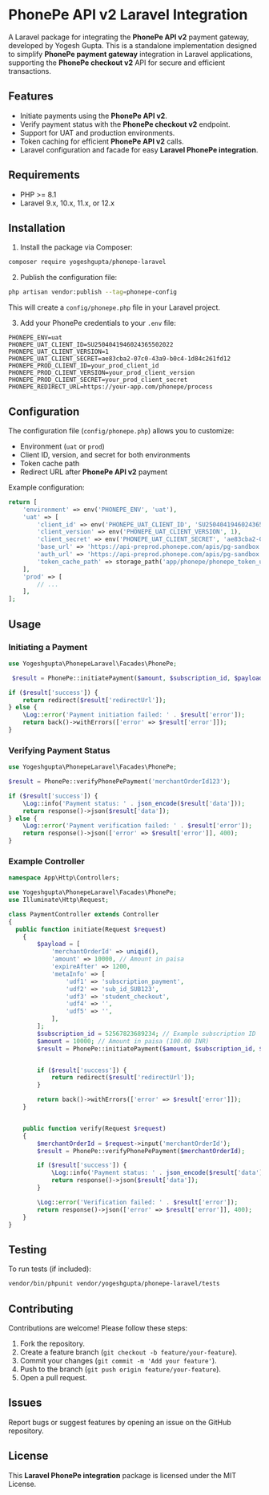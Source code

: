 # PhonePe API v2 Laravel Integration

A Laravel package for integrating the **PhonePe API v2** payment gateway, developed by Yogesh Gupta. This is a standalone implementation designed to simplify **PhonePe payment gateway** integration in Laravel applications, supporting the **PhonePe checkout v2** API for secure and efficient transactions.

## Features

- Initiate payments using the **PhonePe API v2**.
- Verify payment status with the **PhonePe checkout v2** endpoint.
- Support for UAT and production environments.
- Token caching for efficient **PhonePe API v2** calls.
- Laravel configuration and facade for easy **Laravel PhonePe integration**.

## Requirements

- PHP &gt;= 8.1
- Laravel 9.x, 10.x, 11.x, or 12.x

## Installation

1. Install the package via Composer:

```bash
composer require yogeshgupta/phonepe-laravel
```

2. Publish the configuration file:

```bash
php artisan vendor:publish --tag=phonepe-config
```

This will create a `config/phonepe.php` file in your Laravel project.

3. Add your PhonePe credentials to your `.env` file:

```env
PHONEPE_ENV=uat
PHONEPE_UAT_CLIENT_ID=SU2504041946024365502022
PHONEPE_UAT_CLIENT_VERSION=1
PHONEPE_UAT_CLIENT_SECRET=ae83cba2-07c0-43a9-b0c4-1d84c261fd12
PHONEPE_PROD_CLIENT_ID=your_prod_client_id
PHONEPE_PROD_CLIENT_VERSION=your_prod_client_version
PHONEPE_PROD_CLIENT_SECRET=your_prod_client_secret
PHONEPE_REDIRECT_URL=https://your-app.com/phonepe/process
```

## Configuration

The configuration file (`config/phonepe.php`) allows you to customize:

- Environment (`uat` or `prod`)
- Client ID, version, and secret for both environments
- Token cache path
- Redirect URL after **PhonePe API v2** payment

Example configuration:

```php
return [
    'environment' => env('PHONEPE_ENV', 'uat'),
    'uat' => [
        'client_id' => env('PHONEPE_UAT_CLIENT_ID', 'SU2504041946024365502022'),
        'client_version' => env('PHONEPE_UAT_CLIENT_VERSION', 1),
        'client_secret' => env('PHONEPE_UAT_CLIENT_SECRET', 'ae83cba2-07c0-43a9-b0c4-1d84c261fd12'),
        'base_url' => 'https://api-preprod.phonepe.com/apis/pg-sandbox',
        'auth_url' => 'https://api-preprod.phonepe.com/apis/pg-sandbox',
        'token_cache_path' => storage_path('app/phonepe/phonepe_token_uat.json'),
    ],
    'prod' => [
        // ...
    ],
];
```

## Usage

### Initiating a Payment

```php
use Yogeshgupta\PhonepeLaravel\Facades\PhonePe;

 $result = PhonePe::initiatePayment($amount, $subscription_id, $payload);

if ($result['success']) {
    return redirect($result['redirectUrl']);
} else {
    \Log::error('Payment initiation failed: ' . $result['error']);
    return back()->withErrors(['error' => $result['error']]);
}
```

### Verifying Payment Status

```php
use Yogeshgupta\PhonepeLaravel\Facades\PhonePe;

$result = PhonePe::verifyPhonePePayment('merchantOrderId123');

if ($result['success']) {
    \Log::info('Payment status: ' . json_encode($result['data']));
    return response()->json($result['data']);
} else {
    \Log::error('Payment verification failed: ' . $result['error']);
    return response()->json(['error' => $result['error']], 400);
}
```

### Example Controller

```php
namespace App\Http\Controllers;

use Yogeshgupta\PhonepeLaravel\Facades\PhonePe;
use Illuminate\Http\Request;

class PaymentController extends Controller
{
  public function initiate(Request $request)
    {
        $payload = [
            'merchantOrderId' => uniqid(),
            'amount' => 10000, // Amount in paisa
            'expireAfter' => 1200,
            'metaInfo' => [
                'udf1' => 'subscription_payment',
                'udf2' => 'sub_id_SUB123',
                'udf3' => 'student_checkout',
                'udf4' => '',
                'udf5' => '',
            ],
        ];
        $subscription_id = 52567823689234; // Example subscription ID
        $amount = 10000; // Amount in paisa (100.00 INR)
        $result = PhonePe::initiatePayment($amount, $subscription_id, $payload);


        if ($result['success']) {
            return redirect($result['redirectUrl']);
        }

        return back()->withErrors(['error' => $result['error']]);
    }


    public function verify(Request $request)
    {
        $merchantOrderId = $request->input('merchantOrderId');
        $result = PhonePe::verifyPhonePePayment($merchantOrderId);

        if ($result['success']) {
            \Log::info('Payment status: ' . json_encode($result['data']));
            return response()->json($result['data']);
        }

        \Log::error('Verification failed: ' . $result['error']);
        return response()->json(['error' => $result['error']], 400);
    }
}
```

## Testing

To run tests (if included):

```bash
vendor/bin/phpunit vendor/yogeshgupta/phonepe-laravel/tests
```

## Contributing

Contributions are welcome! Please follow these steps:

1. Fork the repository.
2. Create a feature branch (`git checkout -b feature/your-feature`).
3. Commit your changes (`git commit -m 'Add your feature'`).
4. Push to the branch (`git push origin feature/your-feature`).
5. Open a pull request.

## Issues

Report bugs or suggest features by opening an issue on the GitHub repository.

## License

This **Laravel PhonePe integration** package is licensed under the MIT License.
